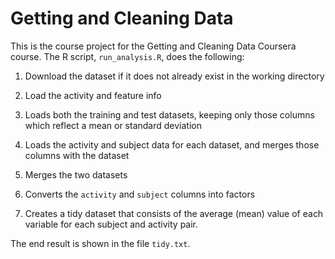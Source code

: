 # Getting and Cleaning Data


This is the course project for the Getting and Cleaning Data Coursera course.
The R script, `run_analysis.R`, does the following:


1. Download the dataset if it does not already exist in the working directory

2. Load the activity and feature info

3. Loads both the training and test datasets, keeping only those columns which
   reflect a mean or standard deviation

4. Loads the activity and subject data for each dataset, and merges those
   columns with the dataset

5. Merges the two datasets

6. Converts the `activity` and `subject` columns into factors
7. Creates a tidy dataset that consists of the average (mean) value of each
   variable for each subject and activity pair.



The end result is shown in the file `tidy.txt`.
